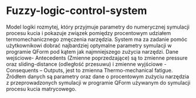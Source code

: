 # Fuzzy-logic-control-system
Model logiki rozmytej, który przyjmuje parametry do numerycznej symulacji procesu kucia i pokazuje związek pomiędzy procentowym udziałem
termomechanicznego zmęczenia narzędzia. System ma za zadanie pomóc użytkownikowi dobrać najbardziej optymalne parametry symulacji w programie
QForm pod kątem jak najmniejszego zużycia narzędzi.
Dane wejściowe- Antecedents (Zmienne poprzedzające) są to zmienne pressure oraz sliding-distance (odległość przesuwu) i zmienne wyjściowe - Consequents –
Outputs, jest to zmienna Thermo-mechanical fatigue.
Źródłem danych są parametry oraz dane o procentowym zużyciu narzędzia z przeprowadzonych symulacji w programie QForm używanym do symulacji procesu
kucia matrycowego.
